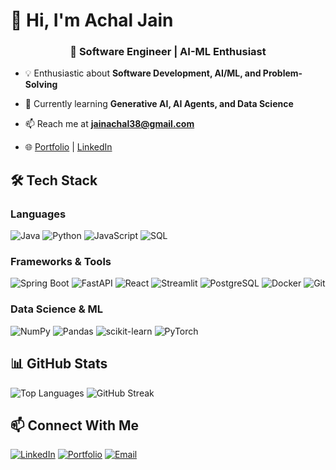 # 👋 Hi, I'm Achal Jain

<h3 align="center">🚀 Software Engineer | AI-ML Enthusiast </h3>  

- 💡 Enthusiastic about **Software Development, AI/ML, and Problem-Solving**

- 🌱 Currently learning **Generative AI, AI Agents, and Data Science**

- 📫 Reach me at **[jainachal38@gmail.com](mailto:jainachal38@gmail.com)**

- 🌐 [Portfolio](https://achal-jain-portfolio.netlify.app) | [LinkedIn](https://linkedin.com/in/achal-jain13)



## 🛠️ Tech Stack

### Languages

![Java](https://img.shields.io/badge/Java-ED8B00?style=for-the-badge\&logo=openjdk\&logoColor=white)
![Python](https://img.shields.io/badge/Python-3776AB?style=for-the-badge\&logo=python\&logoColor=white)
![JavaScript](https://img.shields.io/badge/JavaScript-F7DF1E?style=for-the-badge\&logo=javascript\&logoColor=black)
![SQL](https://img.shields.io/badge/SQL-4479A1?style=for-the-badge\&logo=database\&logoColor=white)

### Frameworks & Tools

![Spring Boot](https://img.shields.io/badge/SpringBoot-6DB33F?style=for-the-badge\&logo=springboot\&logoColor=white)
![FastAPI](https://img.shields.io/badge/FastAPI-009688?style=for-the-badge\&logo=fastapi\&logoColor=white)
![React](https://img.shields.io/badge/React-20232A?style=for-the-badge\&logo=react\&logoColor=61DAFB)
![Streamlit](https://img.shields.io/badge/Streamlit-FF4B4B?style=for-the-badge\&logo=streamlit\&logoColor=white)
![PostgreSQL](https://img.shields.io/badge/PostgreSQL-336791?style=for-the-badge\&logo=postgresql\&logoColor=white)
![Docker](https://img.shields.io/badge/Docker-2496ED?style=for-the-badge\&logo=docker\&logoColor=white)
![Git](https://img.shields.io/badge/Git-F05032?style=for-the-badge\&logo=git\&logoColor=white)

### Data Science & ML

![NumPy](https://img.shields.io/badge/Numpy-013243?style=for-the-badge\&logo=numpy\&logoColor=white)
![Pandas](https://img.shields.io/badge/Pandas-150458?style=for-the-badge\&logo=pandas\&logoColor=white)
![scikit-learn](https://img.shields.io/badge/scikit--learn-F7931E?style=for-the-badge\&logo=scikit-learn\&logoColor=white)
![PyTorch](https://img.shields.io/badge/PyTorch-EE4C2C?style=for-the-badge\&logo=PyTorch\&logoColor=white)



## 📊 GitHub Stats

<!-- ![Achal's GitHub stats](https://github-readme-stats.vercel.app/api?username=Achal13jain\&show_icons=true\&theme=radical) -->
![Top Languages](https://github-readme-stats.vercel.app/api/top-langs/?username=Achal13jain\&layout=compact\&theme=radical)
![GitHub Streak](https://github-readme-streak-stats.herokuapp.com/?user=Achal13jain\&theme=radical)
 

<!--!![GitHub Activity Graph](https://github-readme-activity-graph.vercel.app/graph?username=Achal13jain\&theme=radical)
[Achal's Streak](https://github-readme-streak-stats.herokuapp.com/?user=Achal13jain)
![Top Langs](https://github-readme-stats.vercel.app/api/top-langs/?username=Achal13jain&layout=compact)-->


## 📫 Connect With Me

[![LinkedIn](https://img.shields.io/badge/LinkedIn-0077B5?style=for-the-badge\&logo=linkedin\&logoColor=white)](https://linkedin.com/in/achal-jain13)
[![Portfolio](https://img.shields.io/badge/Portfolio-FF5722?style=for-the-badge\&logo=todoist\&logoColor=white)](https://achal-jain-portfolio.netlify.app)
[![Email](https://img.shields.io/badge/Email-D14836?style=for-the-badge\&logo=gmail\&logoColor=white)](mailto:jainachal38@gmail.com)

